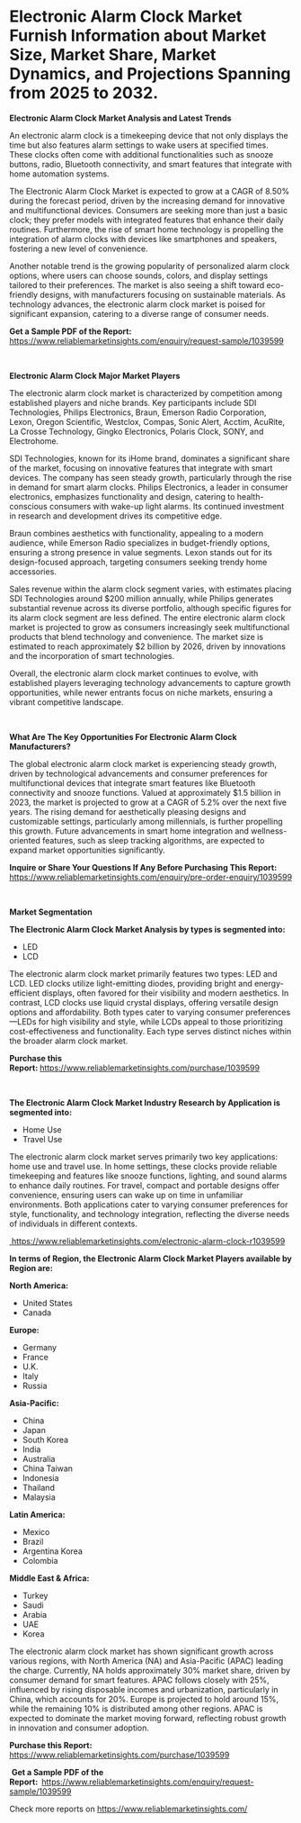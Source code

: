 <p><h1>Electronic Alarm Clock Market Furnish Information about Market Size, Market Share, Market Dynamics, and Projections Spanning from 2025 to 2032.</h1></p><p><strong>Electronic Alarm Clock Market Analysis and Latest Trends</strong></p>
<p><p>An electronic alarm clock is a timekeeping device that not only displays the time but also features alarm settings to wake users at specified times. These clocks often come with additional functionalities such as snooze buttons, radio, Bluetooth connectivity, and smart features that integrate with home automation systems.</p><p>The Electronic Alarm Clock Market is expected to grow at a CAGR of 8.50% during the forecast period, driven by the increasing demand for innovative and multifunctional devices. Consumers are seeking more than just a basic clock; they prefer models with integrated features that enhance their daily routines. Furthermore, the rise of smart home technology is propelling the integration of alarm clocks with devices like smartphones and speakers, fostering a new level of convenience.</p><p>Another notable trend is the growing popularity of personalized alarm clock options, where users can choose sounds, colors, and display settings tailored to their preferences. The market is also seeing a shift toward eco-friendly designs, with manufacturers focusing on sustainable materials. As technology advances, the electronic alarm clock market is poised for significant expansion, catering to a diverse range of consumer needs.</p></p>
<p><strong>Get a Sample PDF of the Report:&nbsp;</strong> <a href="https://www.reliablemarketinsights.com/enquiry/request-sample/1039599?utm_campaign=2217&utm_medium=2&utm_source=Github&utm_content=ia&utm_term=10022025&utm_id=electronic-alarm-clock">https://www.reliablemarketinsights.com/enquiry/request-sample/1039599</a></p>
<p>&nbsp;</p>
<p><strong>Electronic Alarm Clock Major Market Players</strong></p>
<p><p>The electronic alarm clock market is characterized by competition among established players and niche brands. Key participants include SDI Technologies, Philips Electronics, Braun, Emerson Radio Corporation, Lexon, Oregon Scientific, Westclox, Compas, Sonic Alert, Acctim, AcuRite, La Crosse Technology, Gingko Electronics, Polaris Clock, SONY, and Electrohome.</p><p>SDI Technologies, known for its iHome brand, dominates a significant share of the market, focusing on innovative features that integrate with smart devices. The company has seen steady growth, particularly through the rise in demand for smart alarm clocks. Philips Electronics, a leader in consumer electronics, emphasizes functionality and design, catering to health-conscious consumers with wake-up light alarms. Its continued investment in research and development drives its competitive edge.</p><p>Braun combines aesthetics with functionality, appealing to a modern audience, while Emerson Radio specializes in budget-friendly options, ensuring a strong presence in value segments. Lexon stands out for its design-focused approach, targeting consumers seeking trendy home accessories.</p><p>Sales revenue within the alarm clock segment varies, with estimates placing SDI Technologies around $200 million annually, while Philips generates substantial revenue across its diverse portfolio, although specific figures for its alarm clock segment are less defined. The entire electronic alarm clock market is projected to grow as consumers increasingly seek multifunctional products that blend technology and convenience. The market size is estimated to reach approximately $2 billion by 2026, driven by innovations and the incorporation of smart technologies.</p><p>Overall, the electronic alarm clock market continues to evolve, with established players leveraging technology advancements to capture growth opportunities, while newer entrants focus on niche markets, ensuring a vibrant competitive landscape.</p></p>
<p>&nbsp;</p>
<p><strong>What Are The Key Opportunities For Electronic Alarm Clock Manufacturers?</strong></p>
<p><p>The global electronic alarm clock market is experiencing steady growth, driven by technological advancements and consumer preferences for multifunctional devices that integrate smart features like Bluetooth connectivity and snooze functions. Valued at approximately $1.5 billion in 2023, the market is projected to grow at a CAGR of 5.2% over the next five years. The rising demand for aesthetically pleasing designs and customizable settings, particularly among millennials, is further propelling this growth. Future advancements in smart home integration and wellness-oriented features, such as sleep tracking algorithms, are expected to expand market opportunities significantly.</p></p>
<p><strong>Inquire or Share Your Questions If Any Before Purchasing This Report:</strong> <a href="https://www.reliablemarketinsights.com/enquiry/pre-order-enquiry/1039599?utm_campaign=2217&utm_medium=2&utm_source=Github&utm_content=ia&utm_term=10022025&utm_id=electronic-alarm-clock">https://www.reliablemarketinsights.com/enquiry/pre-order-enquiry/1039599</a></p>
<p>&nbsp;</p>
<p><strong>Market Segmentation</strong></p>
<p><strong>The Electronic Alarm Clock Market Analysis by types is segmented into:</strong></p>
<p><ul><li>LED</li><li>LCD</li></ul></p>
<p><p>The electronic alarm clock market primarily features two types: LED and LCD. LED clocks utilize light-emitting diodes, providing bright and energy-efficient displays, often favored for their visibility and modern aesthetics. In contrast, LCD clocks use liquid crystal displays, offering versatile design options and affordability. Both types cater to varying consumer preferences—LEDs for high visibility and style, while LCDs appeal to those prioritizing cost-effectiveness and functionality. Each type serves distinct niches within the broader alarm clock market.</p></p>
<p><strong>Purchase this Report:&nbsp;</strong><a href="https://www.reliablemarketinsights.com/purchase/1039599?utm_campaign=2217&utm_medium=2&utm_source=Github&utm_content=ia&utm_term=10022025&utm_id=electronic-alarm-clock">https://www.reliablemarketinsights.com/purchase/1039599</a></p>
<p>&nbsp;</p>
<p><strong>The Electronic Alarm Clock Market Industry Research by Application is segmented into:</strong></p>
<p><ul><li>Home Use</li><li>Travel Use</li></ul></p>
<p><p>The electronic alarm clock market serves primarily two key applications: home use and travel use. In home settings, these clocks provide reliable timekeeping and features like snooze functions, lighting, and sound alarms to enhance daily routines. For travel, compact and portable designs offer convenience, ensuring users can wake up on time in unfamiliar environments. Both applications cater to varying consumer preferences for style, functionality, and technology integration, reflecting the diverse needs of individuals in different contexts.</p></p>
<p><a href="https://www.reliablemarketinsights.com/electronic-alarm-clock-r1039599?utm_campaign=2217&utm_medium=2&utm_source=Github&utm_content=ia&utm_term=10022025&utm_id=electronic-alarm-clock">&nbsp;https://www.reliablemarketinsights.com/electronic-alarm-clock-r1039599</a></p>
<p><strong>In terms of Region, the Electronic Alarm Clock Market Players available by Region are:</strong></p>
<p>
    <p> <strong> North America: </strong>
        <ul>
            <li>United States</li>
            <li>Canada</li>
        </ul>
        </p> 
    <p> <strong> Europe: </strong>
        <ul>
            <li>Germany</li>
            <li>France</li>
            <li>U.K.</li>
            <li>Italy</li>
            <li>Russia</li>
        </ul>
        </p> 
    <p> <strong> Asia-Pacific: </strong>
        <ul>
            <li>China</li>
            <li>Japan</li>
            <li>South Korea</li>
            <li>India</li>
            <li>Australia</li>
            <li>China Taiwan</li>
            <li>Indonesia</li>
            <li>Thailand</li>
            <li>Malaysia</li>
        </ul>
        </p> 
    <p> <strong> Latin America: </strong>
        <ul>
            <li>Mexico</li>
            <li>Brazil</li>
            <li>Argentina Korea</li>
            <li>Colombia</li>
        </ul>
        </p> 
    <p> <strong> Middle East & Africa: </strong>
        <ul>
            <li>Turkey</li>
            <li>Saudi</li>
            <li>Arabia</li>
            <li>UAE</li>
            <li>Korea</li>
        </ul>
    </p>
    </p>
<p><p>The electronic alarm clock market has shown significant growth across various regions, with North America (NA) and Asia-Pacific (APAC) leading the charge. Currently, NA holds approximately 30% market share, driven by consumer demand for smart features. APAC follows closely with 25%, influenced by rising disposable incomes and urbanization, particularly in China, which accounts for 20%. Europe is projected to hold around 15%, while the remaining 10% is distributed among other regions. APAC is expected to dominate the market moving forward, reflecting robust growth in innovation and consumer adoption.</p></p>
<p><strong>Purchase this Report: </strong><a href="https://www.reliablemarketinsights.com/purchase/1039599?utm_campaign=2217&utm_medium=2&utm_source=Github&utm_content=ia&utm_term=10022025&utm_id=electronic-alarm-clock">https://www.reliablemarketinsights.com/purchase/1039599</a></p>
<p>&nbsp;<strong>Get a Sample PDF of the Report:&nbsp;&nbsp;</strong><a href="https://www.reliablemarketinsights.com/enquiry/request-sample/1039599?utm_campaign=2217&utm_medium=2&utm_source=Github&utm_content=ia&utm_term=10022025&utm_id=electronic-alarm-clock">https://www.reliablemarketinsights.com/enquiry/request-sample/1039599</a></p>
<p><strong></strong></p>
<p>Check more reports on <a href="https://www.reliablemarketinsights.com/?utm_campaign=2217&utm_medium=2&utm_source=Github&utm_content=ia&utm_term=10022025&utm_id=electronic-alarm-clock">https://www.reliablemarketinsights.com/</a></p>